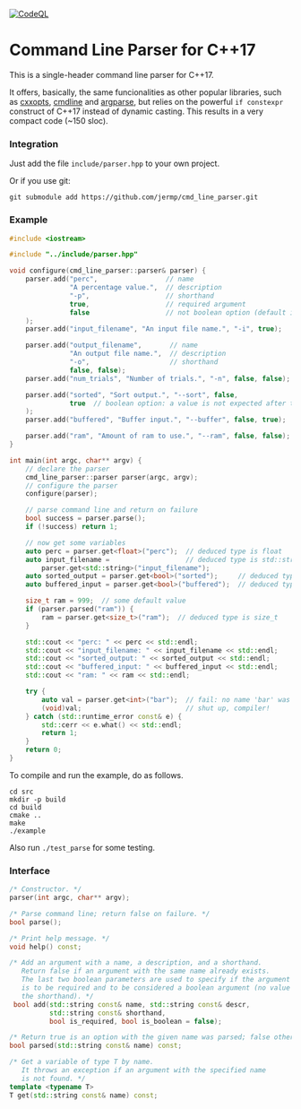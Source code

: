 [![CodeQL](https://github.com/jermp/cmd_line_parser/actions/workflows/codeql.yml/badge.svg)](https://github.com/jermp/cmd_line_parser/actions/workflows/codeql.yml)

Command Line Parser for C++17
============================

This is a single-header command line parser for C++17.

It offers, basically, the same funcionalities as other popular libraries, such as [cxxopts](https://github.com/jarro2783/cxxopts),
[cmdline](https://github.com/tanakh/cmdline) and
[argparse](https://github.com/hbristow/argparse),
but relies on the powerful `if constexpr` construct of C++17 instead of dynamic casting.
This results in a very compact code (~150 sloc).

### Integration

Just add the file `include/parser.hpp` to your own project.

Or if you use git:

	git submodule add https://github.com/jermp/cmd_line_parser.git

### Example

```C++
#include <iostream>

#include "../include/parser.hpp"

void configure(cmd_line_parser::parser& parser) {
    parser.add("perc",                 // name
               "A percentage value.",  // description
               "-p",                   // shorthand
               true,                   // required argument
               false                   // not boolean option (default is false)
    );
    parser.add("input_filename", "An input file name.", "-i", true);

    parser.add("output_filename",       // name
               "An output file name.",  // description
               "-o",                    // shorthand
               false, false);
    parser.add("num_trials", "Number of trials.", "-n", false, false);

    parser.add("sorted", "Sort output.", "--sort", false,
               true  // boolean option: a value is not expected after the shorthand
    );
    parser.add("buffered", "Buffer input.", "--buffer", false, true);

    parser.add("ram", "Amount of ram to use.", "--ram", false, false);
}

int main(int argc, char** argv) {
    // declare the parser
    cmd_line_parser::parser parser(argc, argv);
    // configure the parser
    configure(parser);

    // parse command line and return on failure
    bool success = parser.parse();
    if (!success) return 1;

    // now get some variables
    auto perc = parser.get<float>("perc");  // deduced type is float
    auto input_filename =                   // deduced type is std::string
        parser.get<std::string>("input_filename");
    auto sorted_output = parser.get<bool>("sorted");     // deduced type is bool
    auto buffered_input = parser.get<bool>("buffered");  // deduced type is bool

    size_t ram = 999;  // some default value
    if (parser.parsed("ram")) {
        ram = parser.get<size_t>("ram");  // deduced type is size_t
    }

    std::cout << "perc: " << perc << std::endl;
    std::cout << "input_filename: " << input_filename << std::endl;
    std::cout << "sorted_output: " << sorted_output << std::endl;
    std::cout << "buffered_input: " << buffered_input << std::endl;
    std::cout << "ram: " << ram << std::endl;

    try {
        auto val = parser.get<int>("bar");  // fail: no name 'bar' was specified
        (void)val;                          // shut up, compiler!
    } catch (std::runtime_error const& e) {
        std::cerr << e.what() << std::endl;
        return 1;
    }
    return 0;
}
```

To compile and run the example, do as follows.

	cd src
	mkdir -p build
	cd build
	cmake ..
	make
	./example

Also run `./test_parse` for some testing.


### Interface

```C++
/* Constructor. */
parser(int argc, char** argv);

/* Parse command line; return false on failure. */
bool parse();

/* Print help message. */
void help() const;

/* Add an argument with a name, a description, and a shorthand.
   Return false if an argument with the same name already exists.
   The last two boolean parameters are used to specify if the argument
   is to be required and to be considered a boolean argument (no value after
   the shorthand). */
 bool add(std::string const& name, std::string const& descr,
          std::string const& shorthand,
          bool is_required, bool is_boolean = false);

/* Return true is an option with the given name was parsed; false otherwise. */
bool parsed(std::string const& name) const;

/* Get a variable of type T by name.
   It throws an exception if an argument with the specified name
   is not found. */
template <typename T>
T get(std::string const& name) const;
```
